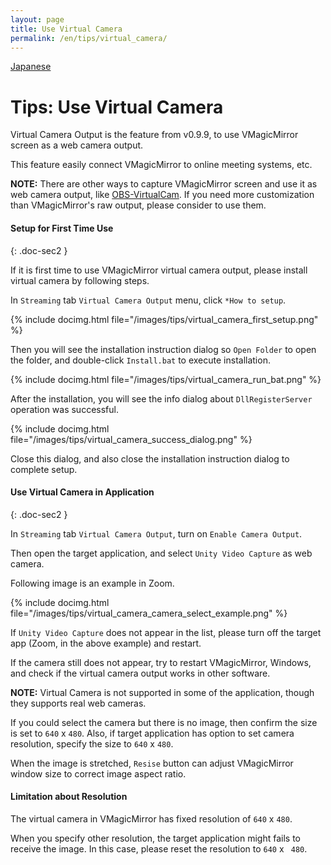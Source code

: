 ```yaml
---
layout: page
title: Use Virtual Camera
permalink: /en/tips/virtual_camera/
---
```


[Japanese](../../tips/virtual_camera)

# Tips: Use Virtual Camera

Virtual Camera Output is the feature from v0.9.9, to use VMagicMirror screen as a web camera output.

This feature easily connect VMagicMirror to online meeting systems, etc.

**NOTE:** There are other ways to capture VMagicMirror screen and use it as web camera output, like [OBS-VirtualCam](https://obsproject.com/forum/resources/obs-virtualcam.539/). If you need more customization than VMagicMirror's raw output, please consider to use them.


#### Setup for First Time Use
{: .doc-sec2 }

If it is first time to use VMagicMirror virtual camera output, please install virtual camera by following steps.

In `Streaming` tab `Virtual Camera Output` menu, click `*How to setup`.

{% include docimg.html file="/images/tips/virtual_camera_first_setup.png" %}

Then you will see the installation instruction dialog so `Open Folder` to open the folder, and double-click `Install.bat` to execute installation.

{% include docimg.html file="/images/tips/virtual_camera_run_bat.png" %}

After the installation, you will see the info dialog about `DllRegisterServer` operation was successful.

{% include docimg.html file="/images/tips/virtual_camera_success_dialog.png" %}

Close this dialog, and also close the installation instruction dialog to complete setup.


#### Use Virtual Camera in Application
{: .doc-sec2 }


In `Streaming` tab `Virtual Camera Output`, turn on `Enable Camera Output`.

Then open the target application, and select `Unity Video Capture` as web camera.

Following image is an example in Zoom.

{% include docimg.html file="/images/tips/virtual_camera_camera_select_example.png" %}

If `Unity Video Capture` does not appear in the list, please turn off the target app (Zoom, in the above example) and restart.

If the camera still does not appear, try to restart VMagicMirror, Windows, and check if the virtual camera output works in other software.

**NOTE:** Virtual Camera is not supported in some of the application, though they supports real web cameras.

If you could select the camera but there is no image, then confirm the size is set to `640` x `480`. Also, if target application has option to set camera resolution, specify the size to `640` x `480`.

When the image is stretched, `Resise` button can adjust VMagicMirror window size to correct image aspect ratio.


#### Limitation about Resolution

The virtual camera in VMagicMirror has fixed resolution of `640` x `480`.

When you specify other resolution, the target application might fails to receive the image. In this case, please reset the resolution to `640` x ` 480`.
